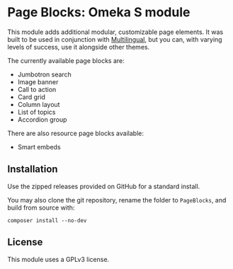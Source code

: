 # Page Blocks: Omeka S module

This module adds additional modular, customizable page elements. It was built to be used in conjunction with [Multilingual](https://github.com/ivyrze/omeka-s-theme-multilingual), but you can, with varying levels of success, use it alongside other themes.

The currently available page blocks are:

* Jumbotron search
* Image banner
* Call to action
* Card grid
* Column layout
* List of topics
* Accordion group

There are also resource page blocks available:

* Smart embeds

## Installation

Use the zipped releases provided on GitHub for a standard install.

You may also clone the git repository, rename the folder to `PageBlocks`, and build from source with:

```
composer install --no-dev
```

## License

This module uses a GPLv3 license.